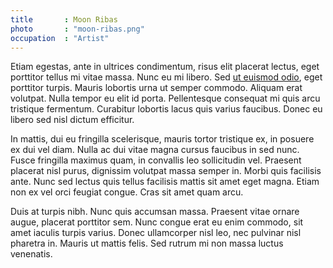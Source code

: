 ```yaml
---
title       : Moon Ribas
photo       : "moon-ribas.png"
occupation  : "Artist"
---
```

Etiam egestas, ante in ultrices condimentum, risus elit placerat lectus, eget porttitor tellus mi vitae massa. Nunc eu mi libero. Sed [ut euismod odio](http://test.com), eget porttitor turpis. Mauris lobortis urna ut semper commodo. Aliquam erat volutpat. Nulla tempor eu elit id porta. Pellentesque consequat mi quis arcu tristique fermentum. Curabitur lobortis lacus quis varius faucibus. Donec eu libero sed nisl dictum efficitur.

In mattis, dui eu fringilla scelerisque, mauris tortor tristique ex, in posuere ex dui vel diam. Nulla ac dui vitae magna cursus faucibus in sed nunc. Fusce fringilla maximus quam, in convallis leo sollicitudin vel. Praesent placerat nisl purus, dignissim volutpat massa semper in. Morbi quis facilisis ante. Nunc sed lectus quis tellus facilisis mattis sit amet eget magna. Etiam non ex vel orci feugiat congue. Cras sit amet quam arcu.

Duis at turpis nibh. Nunc quis accumsan massa. Praesent vitae ornare augue, placerat porttitor sem. Nunc congue erat eu enim commodo, sit amet iaculis turpis varius. Donec ullamcorper nisl leo, nec pulvinar nisl pharetra in. Mauris ut mattis felis. Sed rutrum mi non massa luctus venenatis.